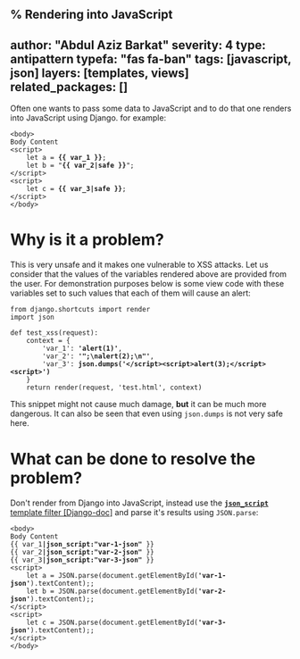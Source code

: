 % Rendering into JavaScript
---
author: "Abdul Aziz Barkat"
severity: 4
type: antipattern
typefa: "fas fa-ban"
tags: [javascript, json]
layers: [templates, views]
related_packages: []
---

Often one wants to pass some data to JavaScript and to do that one renders into JavaScript using Django. for example:

<pre class="django"><code>&lt;body&gt;
Body Content
&lt;script&gt;
    let a = <b>{{ var_1 }}</b>;
    let b = &quot;<b>{{ var_2|safe }}</b>&quot;;
&lt;/script&gt;
&lt;script&gt;
    let c = <b>{{ var_3|safe }}</b>;
&lt;/script&gt;
&lt;/body&gt;</code></pre>

# Why is it a problem?

This is very unsafe and it makes one vulnerable to XSS attacks. Let us consider that the values of the variables rendered above are provided from the user. For demonstration purposes below is some view code with these variables set to such values that each of them will cause an alert:

<pre class="python"><code>from django.shortcuts import render
import json

def test_xss(request):
    context = {
        'var_1': <b>'alert(1)'</b>,
        'var_2': <b>'&quot;;\nalert(2);\n&quot;'</b>,
        'var_3': <b>json.dumps('&lt;/script&gt;&lt;script&gt;alert(3);&lt;/script&gt;&lt;script&gt;')</b>
    }
    return render(request, 'test.html', context)</code></pre>

This snippet might not cause much damage, **but** it can be much more dangerous. It can also be seen that even using `json.dumps` is not very safe here.

# What can be done to resolve the problem?

Don't render from Django into JavaScript, instead use the [**`json_script`** template filter [Django-doc]](https://docs.djangoproject.com/en/3.2/ref/templates/builtins/#json-script) and parse it's results using `JSON.parse`:

<pre class="django"><code>&lt;body&gt;
Body Content
{{ var_1<b>|json_script:&quot;var-1-json&quot;</b> }}
{{ var_2<b>|json_script:&quot;var-2-json&quot;</b> }}
{{ var_3<b>|json_script:&quot;var-3-json&quot;</b> }}
&lt;script&gt;
    let a = JSON.parse(document.getElementById(<b>'var-1-json'</b>).textContent);;
    let b = JSON.parse(document.getElementById(<b>'var-2-json'</b>).textContent);;
&lt;/script&gt;
&lt;script&gt;
    let c = JSON.parse(document.getElementById(<b>'var-3-json'</b>).textContent);;
&lt;/script&gt;
&lt;/body&gt;</code></pre>
